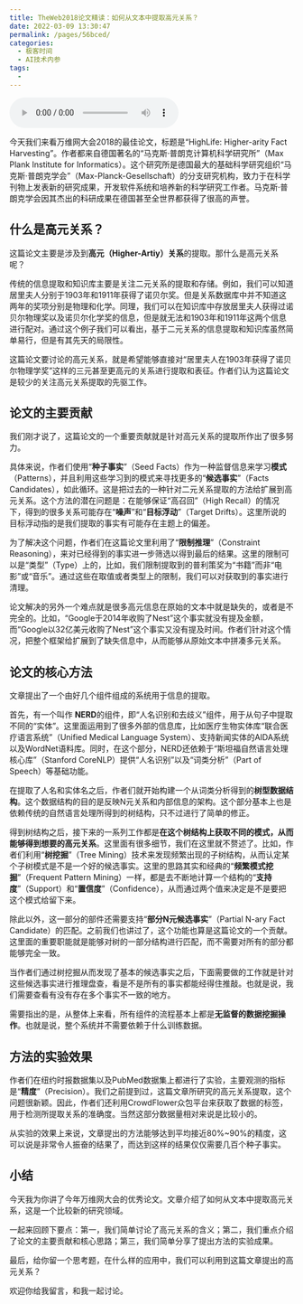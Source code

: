 ```yaml
---
title: TheWeb2018论文精读：如何从文本中提取高元关系？
date: 2022-03-09 13:30:47
permalink: /pages/56bced/
categories:
  - 极客时间
  - AI技术内参
tags:
  - 
---
```

<audio title="018.TheWeb2018论文精读：如何从文本中提取高元关系？" src="https://static001.geekbang.org/resource/audio/73/4d/738339e0acafabf51dad743e363eb84d.mp3" controls="controls"></audio> 
<p>今天我们来看万维网大会2018的最佳论文，标题是“HighLife: Higher-arity Fact Harvesting”。作者都来自德国著名的“马克斯·普朗克计算机科学研究所”（Max Plank Institute for Informatics）。这个研究所是德国最大的基础科学研究组织“马克斯·普朗克学会”（Max-Planck-Gesellschaft）的分支研究机构，致力于在科学刊物上发表新的研究成果，开发软件系统和培养新的科学研究工作者。马克斯·普朗克学会因其杰出的科研成果在德国甚至全世界都获得了很高的声誉。</p>
<h2>什么是高元关系？</h2>
<p>这篇论文主要是涉及到<strong><span class="orange">高元（Higher-Artiy）关系</span></strong>的提取。那什么是高元关系呢？</p>
<p>传统的信息提取和知识库主要是关注二元关系的提取和存储。例如，我们可以知道居里夫人分别于1903年和1911年获得了诺贝尔奖。但是关系数据库中并不知道这两年的奖项分别是物理和化学。同理，我们可以在知识库中存放居里夫人获得过诺贝尔物理奖以及诺贝尔化学奖的信息，但是就无法和1903年和1911年这两个信息进行配对。通过这个例子我们可以看出，基于二元关系的信息提取和知识库虽然简单易行，但是有其先天的局限性。</p>
<p>这篇论文要讨论的高元关系，就是希望能够直接对“居里夫人在1903年获得了诺贝尔物理学奖”这样的三元甚至更高元的关系进行提取和表征。作者们认为这篇论文是较少的关注高元关系提取的先驱工作。</p>
<h2>论文的主要贡献</h2>
<!-- [[[read_end]]] -->
<p>我们刚才说了，这篇论文的一个重要贡献就是针对高元关系的提取所作出了很多努力。</p>
<p>具体来说，作者们使用“<strong>种子事实</strong>”（Seed Facts）作为一种监督信息来学习<strong>模式</strong>（Patterns），并且利用这些学习到的模式来寻找更多的“<strong>候选事实</strong>”（Facts Candidates），如此循环。这是把过去的一种针对二元关系提取的方法给扩展到高元关系。这个方法的潜在问题是：在能够保证“高召回”（High Recall）的情况下，得到的很多关系可能存在“<strong>噪声</strong>”和“<strong>目标浮动</strong>”（Target Drifts）。这里所说的目标浮动指的是我们提取的事实有可能存在主题上的偏差。</p>
<p>为了解决这个问题，作者们在这篇论文里利用了“<strong>限制推理</strong>”（Constraint Reasoning），来对已经得到的事实进一步筛选以得到最后的结果。这里的限制可以是“类型”（Type）上的，比如，我们限制提取到的普利策奖为“书籍”而非“电影”或“音乐”。通过这些在取值或者类型上的限制，我们可以对获取到的事实进行清理。</p>
<p>论文解决的另外一个难点就是很多高元信息在原始的文本中就是缺失的，或者是不完全的。比如，“Google于2014年收购了Nest”这个事实就没有提及金额，而“Google以32亿美元收购了Nest”这个事实又没有提及时间。作者们针对这个情况，把整个框架给扩展到了缺失信息中，从而能够从原始文本中拼凑多元关系。</p>
<h2>论文的核心方法</h2>
<p>文章提出了一个由好几个组件组成的系统用于信息的提取。</p>
<p>首先，有一个叫作 <strong>NERD</strong>的组件，即“人名识别和去歧义”组件，用于从句子中提取不同的“实体”。这里面运用到了很多外部的信息库，比如医疗生物实体库“联合医疗语言系统”（Unified Medical Language System）、支持新闻实体的AIDA系统以及WordNet语料库。同时，在这个部分，NERD还依赖于“斯坦福自然语言处理核心库”（Stanford CoreNLP）提供“人名识别”以及“词类分析”（Part of Speech）等基础功能。</p>
<p>在提取了人名和实体名之后，作者们就开始构建一个从词类分析得到的<strong>树型数据结构</strong>。这个数据结构的目的是反映N元关系和内部信息的架构。这个部分基本上也是依赖传统的自然语言处理所得到的树结构，只不过进行了简单的修正。</p>
<p>得到树结构之后，接下来的一系列工作都是<strong>在这个树结构上获取不同的模式，从而能够得到想要的高元关系</strong>。这里面有很多细节，我们在这里就不赘述了。比如，作者们利用“<strong>树挖掘</strong>”（Tree Mining）技术来发现频繁出现的子树结构，从而认定某个子树模式是不是一个好的候选事实。这里的思路其实和经典的“<strong>频繁模式挖掘</strong>”（Frequent Pattern Mining）一样，都是去不断地计算一个结构的“<strong>支持度</strong>”（Support）和“<strong>置信度</strong>”（Confidence），从而通过两个值来决定是不是要把这个模式给留下来。</p>
<p>除此以外，这一部分的部件还需要支持“<strong>部分N元候选事实</strong>”（Partial N-ary Fact Candidate）的匹配。之前我们也讲过了，这个功能也算是这篇论文的一个贡献。这里面的重要职能就是能够对树的一部分结构进行匹配，而不需要对所有的部分都能够完全一致。</p>
<p>当作者们通过树挖掘从而发现了基本的候选事实之后，下面需要做的工作就是针对这些候选事实进行推理盘查，看是不是所有的事实都能经得住推敲。也就是说，我们需要查看有没有存在多个事实不一致的地方。</p>
<p>需要指出的是，从整体上来看，所有组件的流程基本上都是<strong>无监督的数据挖掘操作</strong>。也就是说，整个系统并不需要依赖于什么训练数据。</p>
<h2>方法的实验效果</h2>
<p>作者们在纽约时报数据集以及PubMed数据集上都进行了实验，主要观测的指标是“<strong>精度</strong>”（Precision）。我们之前提到过，这篇文章所研究的高元关系提取，这个问题很新颖。因此，作者们还利用CrowdFlower众包平台来获取了数据的标签，用于检测所提取关系的准确度。当然这部分数据量相对来说是比较小的。</p>
<p>从实验的效果上来说，文章提出的方法能够达到平均接近80%~90%的精度，这可以说是非常令人振奋的结果了，而达到这样的结果仅仅需要几百个种子事实。</p>
<h2>小结</h2>
<p>今天我为你讲了今年万维网大会的优秀论文。文章介绍了如何从文本中提取高元关系，这是一个比较新的研究领域。</p>
<p>一起来回顾下要点：第一，我们简单讨论了高元关系的含义；第二，我们重点介绍了论文的主要贡献和核心思路；第三，我们简单分享了提出方法的实验成果。</p>
<p>最后，给你留一个思考题，在什么样的应用中，我们可以利用到这篇文章提出的高元关系？</p>
<p>欢迎你给我留言，和我一起讨论。</p>
<p></p>
